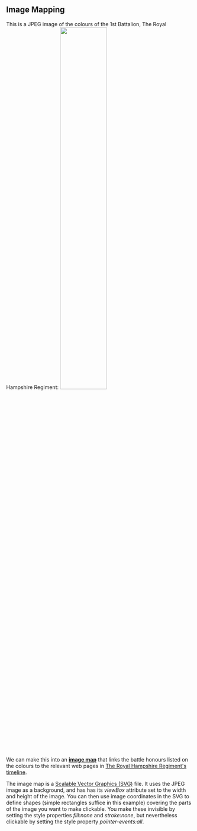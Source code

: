 ## Image Mapping

This is a JPEG image of the colours of the 1st Battalion, The Royal Hampshire Regiment:
<img src="https://tigersmuseum.github.io/history/colours/1stBn.jpg" width="50%"/>

We can make this into an **[image map](https://tigersmuseum.github.io/history/colours/1stBn.svg)** that links the battle honours listed on the colours to the relevant web pages in [The Royal Hampshire Regiment's timeline](https://www.royalhampshireregiment.org/about-the-museum/timeline/).

The image map is a [Scalable Vector Graphics (SVG)](https://www.w3schools.com/graphics/svg_intro.asp) file. It uses the JPEG image as a background, and has has its *viewBox* attribute set to the width and height of the image. You can then use image coordinates in the SVG to define shapes (simple rectangles suffice in this example) covering the parts of the image you want to make clickable. You make these invisible by setting the style properties *fill:none* and *stroke:none*, but nevertheless clickable by setting the style property *pointer-events:all*.
